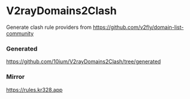 # V2rayDomains2Clash

Generate clash rule providers from https://github.com/v2fly/domain-list-community

### Generated

https://github.com/10ium/V2rayDomains2Clash/tree/generated

### Mirror

https://rules.kr328.app
